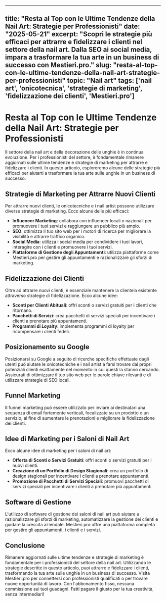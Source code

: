 
---
title: "Resta al Top con le Ultime Tendenze della Nail Art: Strategie per Professionisti"
date: "2025-05-21"
excerpt: "Scopri le strategie più efficaci per attrarre e fidelizzare i clienti nel settore della nail art. Dalla SEO ai social media, impara a trasformare la tua arte in un business di successo con Mestieri.pro."
slug: "resta-al-top-con-le-ultime-tendenze-della-nail-art-strategie-per-professionisti"
topic: "Nail art"
tags: ['nail art', 'onicotecnica', 'strategie di marketing', 'fidelizzazione dei clienti', 'Mestieri.pro']
---

# Resta al Top con le Ultime Tendenze della Nail Art: Strategie per Professionisti

Il settore della nail art e della decorazione delle unghie è in continua evoluzione. Per i professionisti del settore, è fondamentale rimanere aggiornati sulle ultime tendenze e strategie di marketing per attrarre e fidelizzare i clienti. In questo articolo, esploreremo alcune delle strategie più efficaci per aiutarti a trasformare la tua arte sulle unghie in un business di successo.

## Strategie di Marketing per Attrarre Nuovi Clienti

Per attrarre nuovi clienti, le onicotecniche e i nail artist possono utilizzare diverse strategie di marketing. Ecco alcune delle più efficaci:

*   **Influencer Marketing**: collabora con influencer locali o nazionali per promuovere i tuoi servizi e raggiungere un pubblico più ampio.
*   **SEO**: ottimizza il tuo sito web per i motori di ricerca per migliorare la visibilità e attrarre traffico organico.
*   **Social Media**: utilizza i social media per condividere i tuoi lavori, interagire con i clienti e promuovere i tuoi servizi.
*   **Piattaforme di Gestione degli Appuntamenti**: utilizza piattaforme come Mestieri.pro per gestire gli appuntamenti e razionalizzare gli sforzi di marketing.

## Fidelizzazione dei Clienti

Oltre ad attrarre nuovi clienti, è essenziale mantenere la clientela esistente attraverso strategie di fidelizzazione. Ecco alcune idee:

*   **Sconti per Clienti Abituali**: offri sconti o servizi gratuiti per i clienti che ritornano.
*   **Pacchetti di Servizi**: crea pacchetti di servizi speciali per incentivare i clienti a prenotare più appuntamenti.
*   **Programmi di Loyalty**: implementa programmi di loyalty per ricompensare i clienti fedeli.

## Posizionamento su Google

Posizionarsi su Google a seguito di ricerche specifiche effettuate dagli utenti può aiutare le onicotecniche e i nail artist a farsi trovare dai propri potenziali clienti esattamente nel momento in cui questi la stanno cercando. Assicurati di ottimizzare il tuo sito web per le parole chiave rilevanti e di utilizzare strategie di SEO locali.

## Funnel Marketing

Il funnel marketing può essere utilizzato per inviare ai destinatari una sequenza di email fortemente verticali, focalizzate su un prodotto o un servizio, al fine di aumentare le prenotazioni e migliorare la fidelizzazione dei clienti.

## Idee di Marketing per i Saloni di Nail Art

Ecco alcune idee di marketing per i saloni di nail art:

*   **Offerta di Sconti o Servizi Gratuiti**: offri sconti o servizi gratuiti per i nuovi clienti.
*   **Creazione di un Portfolio di Design Stagionali**: crea un portfolio di design stagionali per incentivare i clienti a prenotare appuntamenti.
*   **Promozione di Pacchetti di Servizi Speciali**: promuovi pacchetti di servizi speciali per incentivare i clienti a prenotare più appuntamenti.

## Software di Gestione

L'utilizzo di software di gestione dei saloni di nail art può aiutare a razionalizzare gli sforzi di marketing, automatizzare la gestione dei clienti e guidare la crescita aziendale. Mestieri.pro offre una piattaforma completa per gestire gli appuntamenti, i clienti e i servizi.

## Conclusione

Rimanere aggiornati sulle ultime tendenze e strategie di marketing è fondamentale per i professionisti del settore della nail art. Utilizzando le strategie descritte in questo articolo, puoi attrarre e fidelizzare i clienti, trasformando la tua arte sulle unghie in un business di successo. Visita Mestieri.pro per connettersi con professionisti qualificati o per trovare nuove opportunità di lavoro. Con l'abbonamento fisso, nessuna commissione sui tuoi guadagni. Fatti pagare il giusto per la tua creatività, senza intermediari!

